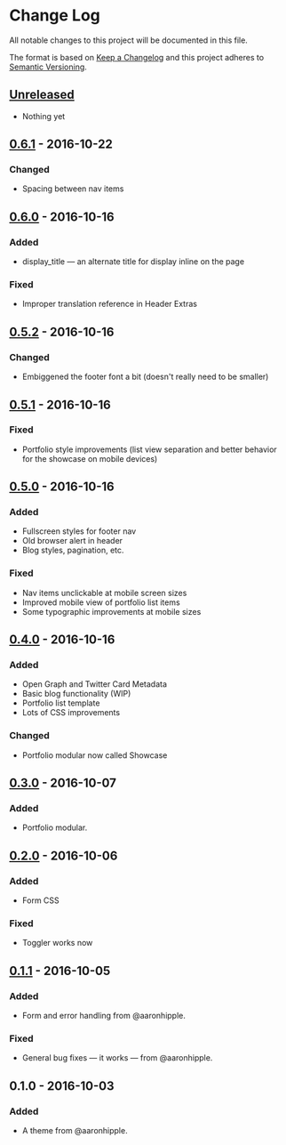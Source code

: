 # Change Log
All notable changes to this project will be documented in this file.

The format is based on [Keep a Changelog](http://keepachangelog.com/) 
and this project adheres to [Semantic Versioning](http://semver.org/).

## [Unreleased]
- Nothing yet

## [0.6.1] - 2016-10-22
### Changed
- Spacing between nav items

## [0.6.0] - 2016-10-16
### Added
- display_title — an alternate title for display inline on the page
### Fixed
- Improper translation reference in Header Extras

## [0.5.2] - 2016-10-16
### Changed
- Embiggened the footer font a bit (doesn't really need to be smaller)
  
## [0.5.1] - 2016-10-16
### Fixed
- Portfolio style improvements (list view separation and
  better behavior for the showcase on mobile devices)

## [0.5.0] - 2016-10-16
### Added
- Fullscreen styles for footer nav
- Old browser alert in header
- Blog styles, pagination, etc.
### Fixed
- Nav items unclickable at mobile screen sizes
- Improved mobile view of portfolio list items
- Some typographic improvements at mobile sizes

## [0.4.0] - 2016-10-16
### Added
- Open Graph and Twitter Card Metadata
- Basic blog functionality (WIP)
- Portfolio list template
- Lots of CSS improvements
### Changed
- Portfolio modular now called Showcase

## [0.3.0] - 2016-10-07
### Added
- Portfolio modular.

## [0.2.0] - 2016-10-06
### Added
- Form CSS
### Fixed
- Toggler works now

## [0.1.1] - 2016-10-05
### Added
- Form and error handling from @aaronhipple.
### Fixed
- General bug fixes — it works — from @aaronhipple.

## 0.1.0 - 2016-10-03
### Added
- A theme from @aaronhipple.

[Unreleased]: https://github.com/aaronhipple/grav-plugin-mailchimp/compare/v0.6.1...HEAD
[0.6.1]: https://github.com/aaronhipple/grav-plugin-mailchimp/compare/v0.6.0...v0.6.1
[0.6.0]: https://github.com/aaronhipple/grav-plugin-mailchimp/compare/v0.5.2...v0.6.0
[0.5.2]: https://github.com/aaronhipple/grav-plugin-mailchimp/compare/v0.5.1...v0.5.2
[0.5.1]: https://github.com/aaronhipple/grav-plugin-mailchimp/compare/v0.5.0...v0.5.1
[0.5.0]: https://github.com/aaronhipple/grav-plugin-mailchimp/compare/v0.4.0...v0.5.0
[0.4.0]: https://github.com/aaronhipple/grav-plugin-mailchimp/compare/v0.3.0...v0.4.0
[0.3.0]: https://github.com/aaronhipple/grav-plugin-mailchimp/compare/v0.2.0...v0.3.0
[0.2.0]: https://github.com/aaronhipple/grav-plugin-mailchimp/compare/v0.1.1...v0.2.0
[0.1.1]: https://github.com/aaronhipple/grav-plugin-mailchimp/compare/v0.1.0...v0.1.1